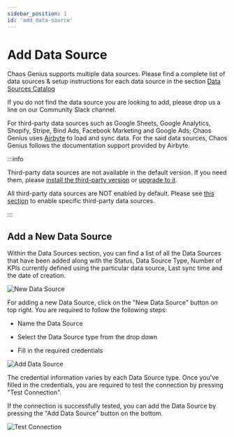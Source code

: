 ```yaml
---
sidebar_position: 1
id: 'add_data-source'
---
```


# Add Data Source

Chaos Genius supports multiple data sources. Please find a complete list of data sources & setup instructions for each data source in the section [Data Sources Catalog](/Data_Sources_Catalog/postgres.md)

If you do not find the data source you are looking to add, please drop us a line on our Community Slack channel. 

For third-party data sources such as Google Sheets, Google Analytics, Shopify, Stripe, Bind Ads, Facebook Marketing and Google Ads; Chaos Genius uses [Airbyte](https://docs.airbyte.io/) to load and sync data. For the said data sources, Chaos Genius follows the documentation support provided by Airbyte.

:::info

Third-party data sources are not available in the default version. If you need them, please [install the third-party version](/Quick_Start/install.md#third-party-installation) or [upgrade to it](/Operator_Guides/upgrading_cg.md#from-the-default-installation-to-third-party-installation).

All third-party data sources are NOT enabled by default. Please see [this section](/Operator_Guides/Configuration/config-params.md#enabling-third-party-data-sources) to enable specific third-party data sources.

:::

## Add a New Data Source
Within the Data Sources section, you can find a list of all the Data Sources that have been added along with the Status, Data Source Type, Number of KPIs currently defined using the particular data source, Last sync time and the date of creation.

![New Data Source](/img/connecting-to-data-sources/data_source_listing.png)

For adding a new Data Source, click on the "New Data Source" button on top right. You are required to follow the following steps:

-   Name the Data Source

-   Select the Data Source type from the drop down

-   Fill in the required credentials

![Add Data Source](/img/connecting-to-data-sources/add_data_source.png)

The credential information varies by each Data Source type. Once you've filled in the credentials, you are required to test the connection by pressing "Test Connection".


If the connection is successfully tested, you can add the Data Source by pressing the "Add Data Source" button on the bottom.

![Test Connection](/img/connecting-to-data-sources/test_connection.png)
